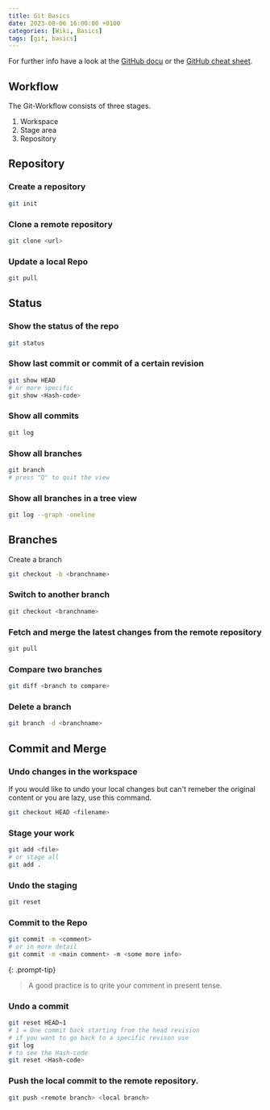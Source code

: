 ```yaml
---
title: Git Basics
date: 2023-08-06 16:00:00 +0100
categories: [Wiki, Basics]
tags: [git, basics]
---
```


For further info have a look at the [GitHub docu](https://docs.github.com/en/get-started/using-git/about-git) or the [GitHub cheat sheet](https://education.github.com/git-cheat-sheet-education.pdf).

## Workflow

The Git-Workflow consists of three stages.

1. Workspace
2. Stage area
3. Repository

## Repository

### Create a repository

```bash
git init
```

### Clone a remote repository

```bash
git clone <url>
```

### Update a local Repo

```bash
git pull
```

## Status

### Show the status of the repo

```bash
git status
```

### Show last commit or commit of a certain revision

```bash
git show HEAD
# or more specific
git show <Hash-code>
```

### Show all commits

```bash
git log
```

### Show all branches

```bash
git branch
# press "Q" to quit the view
```

### Show all branches in a tree view

```bash
git log --graph -oneline
```

## Branches

Create a branch

```bash
git checkout -b <branchname>
```

### Switch to another branch

```bash
git checkout <branchname>
```

### Fetch and merge the latest changes from the remote repository

```bash
git pull
```

### Compare two branches

```bash
git diff <branch to compare>
```

### Delete a branch

```bash
git branch -d <branchname>
```

## Commit and Merge

### Undo changes in the workspace

If you would like to undo your local changes but can't remeber the original content or you are lazy, use this command.

```bash
git checkout HEAD <filename>
```

### Stage your work

```bash
git add <file>
# or stage all
git add .
```

### Undo the staging

```bash
git reset
```

### Commit to the Repo

```bash
git commit -m <comment>
# or in more detail
git commit -m <main comment> -m <some more info>
```

{: .prompt-tip}

> A good practice is to qrite your comment in present tense.

### Undo a commit

```bash
git reset HEAD~1
# 1 = One commit back starting from the head revision
# if you want to go back to a specific revison use
git log
# to see the Hash-code
git reset <Hash-code>
```

### Push the local commit to the remote repository.

```bash
git push <remote branch> <local branch>
```
